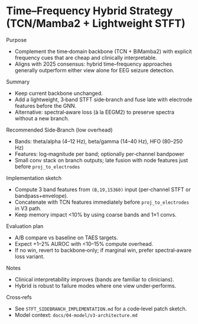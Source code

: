 # Time–Frequency Hybrid Strategy (TCN/Mamba2 + Lightweight STFT)

Purpose

- Complement the time‑domain backbone (TCN + BiMamba2) with explicit frequency cues that are cheap and clinically interpretable.
- Aligns with 2025 consensus: hybrid time–frequency approaches generally outperform either view alone for EEG seizure detection.

Summary

- Keep current backbone unchanged.
- Add a lightweight, 3‑band STFT side‑branch and fuse late with electrode features before the GNN.
- Alternative: spectral‑aware loss (à la EEGM2) to preserve spectra without a new branch.

Recommended Side‑Branch (low overhead)

- Bands: theta/alpha (4–12 Hz), beta/gamma (14–40 Hz), HFO (80–250 Hz)
- Features: log‑magnitude per band; optionally per‑channel bandpower
- Small conv stack on branch outputs; late fusion with node features just before `proj_to_electrodes`

Implementation sketch

- Compute 3 band features from `(B,19,15360)` input (per‑channel STFT or bandpass+envelope).
- Concatenate with TCN features immediately before `proj_to_electrodes` in V3 path.
- Keep memory impact <10% by using coarse bands and 1×1 convs.

Evaluation plan

- A/B compare vs baseline on TAES targets.
- Expect +1–2% AUROC with <10–15% compute overhead.
- If no win, revert to backbone‑only; if marginal win, prefer spectral‑aware loss variant.

Notes

- Clinical interpretability improves (bands are familiar to clinicians).
- Hybrid is robust to failure modes where one view under‑performs.

Cross‑refs

- See `STFT_SIDEBRANCH_IMPLEMENTATION.md` for a code‑level patch sketch.
- Model context: `docs/04-model/v3-architecture.md`

